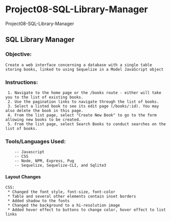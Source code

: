 # Project08-SQL-Library-Manager
 Project08-SQL-Library-Manager

## SQL Library Manager

### Objective: 
```
Create a web interface concerning a database with a single table storing books, linked to using Sequelize in a Model JavaScript object
 ```
### Instructions: 
 ```  
  1. Navigate to the home page or the /books route - either will take you to the list of existing books.
  2. Use the pagination links to navigate through the list of books.
  3. Select a listed book to see its edit page (/books/:id). You may also delete the book in this page.
  4. From the list page, select "Create New Book" to go to the form allowing new books to be created.
  5. From the list page, select Search Books to conduct searches on the list of books.

``` 
 ### Tools/Languages Used: 
```
    -- Javascript
    -- CSS 
    -- Node, NPM, Express, Pug
    -- Sequelize, Sequelize-CLI, and Sqlite3
```
#### Layout Changes
```
CSS:
 * Changed the font style, font-size, font-color
 * Table and several other elements contain inset borders
 * Added shadow to the fonts
 * Changed the background to a hi-resolution image
 * Added hover effect to buttons to change color, hover effect to list links
 ```

